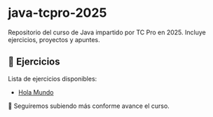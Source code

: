 # java-tcpro-2025
Repositorio del curso de Java impartido por TC Pro en 2025. Incluye ejercicios, proyectos y apuntes.

## 📂 Ejercicios

Lista de ejercicios disponibles:

- [Hola Mundo](enlace)


🚀 Seguiremos subiendo más conforme avance el curso.
